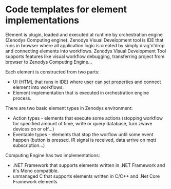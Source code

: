 # Code templates for element implementations
Element is plugin, loaded and executed at runtime by orchestration engine (Zenodys Computing engine).
Zenodys Visual Development tool is IDE that runs in browser where all application logic is created by simply drag'n'drop and connecting elements into workflows.
Zenodys Visual Development Tool supports features like visual workflow debugging, transferring project from browser to Zenodys Computing Engine...

Each element is constructed from two parts:
* UI (HTML that runs in IDE) where user can set properties and connect element into workflows.
* Element implementation that is executed in orchestration engine process.

There are two basic element types in Zenodys environment:
* Action types - elements that execute some actions (stopping workflow for specified amount of time, write or query database, turn zwave devices on or off...)
* Eventable types - elements that stop the worflow until some event happen (button is pressed, IR signal is received, data arrive on mqtt subscription...)

Computing Engine has two implementations: 
* .NET Framework  that supports elements written in .NET Framework and it's Mono compatible.
* unmanaged C that supports elements written in C/C++ and .Net Core Framework elements
